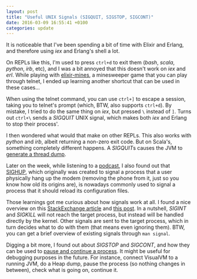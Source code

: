 ```yaml
---
layout: post
title: "Useful UNIX Signals (SIGQUIT, SIGSTOP, SIGCONT)"
date: 2016-03-09 16:55:41 +0100
categories: update
---
```


It is noticeable that I've been spending a bit of time with Elixir and Erlang, and therefore using *iex* and Erlang's shell a lot.

On REPLs like this, I'm used to press `ctrl+d` to exit them (*bash*, *scala*, *python*, *irb*, etc), and I was a bit annoyed that this doesn't work on *iex* and *erl*. While playing with [elixir-mines](https://github.com/lucastorri/elixir-mines), a minesweeper game that you can play through telnet, I ended up learning another shortcut that can be used in these cases...

When using the telnet command, you can use `ctrl+]` to escape a session, taking you to telnet's prompt (which, BTW, also supports `ctrl+d`). By mistake, I tried to do the same thing on *iex*, but pressed `\` instead of `]`. Turns out `ctrl+\` sends a *SIGQUIT* UNIX signal, which makes both *iex* and Erlang to stop their process'.

I then wondered what would that make on other REPLs. This also works with *python* and *irb*, albeit returning a non-zero exit code. But on Scala's, something completely different happens. A *SIGQUIT*s causes the JVM to [generate a thread dump](https://access.redhat.com/solutions/18178).

Later on the week, while listening to a [podcast](http://blog.ipspace.net/2014/09/snabb-switch-deep-dive-on-software-gone.html), I also found out that [SIGHUP](https://en.wikipedia.org/wiki/SIGHUP), which originally was created to signal a process that a user physically hang up the modem (removing the phone from it, just so you know how old its origins are), is nowadays commonly used to signal a process that it should reload its configuration files.

Those learnings got me curious about how signals work at all. I found a nice overview on this [StackExchange article](http://unix.stackexchange.com/questions/80044/how-signals-work-internally/80052#80052) and [this post](https://major.io/2010/03/18/sigterm-vs-sigkill/). In a nutshell, *SIGINT* and *SIGKILL* will not reach the target process, but instead will be handled directly by the kernel. Other signals are sent to the target process, which in turn decides what to do with them (that means even ignoring them). BTW, you can get a brief overview of existing signals through `man signal`.

Digging a bit more, I found out about *SIGSTOP* and *SIGCONT*, and how they can be used to [pause and continue a process](https://major.io/2009/06/15/two-great-signals-sigstop-and-sigcont/). It might be useful for debugging purposes in the future. For instance, connect VisualVM to a running JVM, do a Heap dump, pause the process (so nothing changes in between), check what is going on, continue it.

